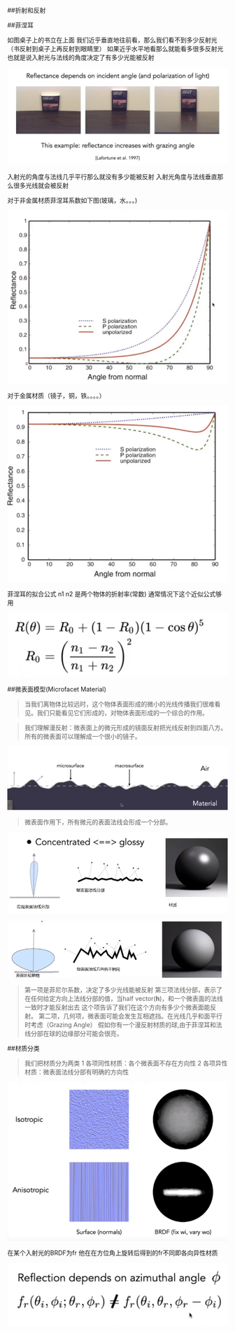##折射和反射

##菲涅耳

如图桌子上的书立在上面
我们近乎垂直地往前看，那么我们看不到多少反射光（书反射到桌子上再反射到眼睛里）
如果近乎水平地看那么就能看多很多反射光
也就是说入射光与法线的角度决定了有多少光能被反射

![](images/菲涅耳.png)


入射光的角度与法线几乎平行那么就没有多少能被反射
入射光角度与法线垂直那么很多光线就会被反射

对于非金属材质菲涅耳系数如下图(玻璃，水。。。)

![](images/菲涅耳2.png)

对于金属材质（镜子，铜，铁。。。。）

![](images/菲涅耳3.png)


菲涅耳的拟合公式 n1 n2 是两个物体的折射率(常数) 通常情况下这个近似公式够用


![](images/菲涅耳4.png)

##微表面模型(Microfacet Material)


> 当我们离物体比较远时，这个物体表面形成的微小的光线传播我们很难看见。我们只能看见它们形成的，对物体表面形成的一个综合的作用。

> 我们理解漫反射：微表面上的微元形成的镜面反射把光线反射到四面八方。所有的微表面可以理解成一个很小的镜子。


![](images/微表面.png)

> 微表面作用下，所有微元的表面法线会形成一个分部。

![](images/微表面2.png)

![](images/微表面3.png)


> 第一项是菲尼尔系数，决定了多少光线能被反射
> 第三项法线分部，表示了在任何给定方向上法线分部的值，当half vector(**h**)，和一个微表面的法线一致时才能反射出去 
> 这个项告诉了我们在这个方向有多少个微表面能反射。
> 第二项，几何项，微表面可能会发生互相遮挡。在光线几乎和面平行时考虑（Grazing Angle）
> 假如你有一个漫反射材质的球,由于菲涅耳和法线分部在球的边缘部分可能会很亮，

##材质分类

> 我们把材质分为两类
> 1 各项同性材质：各个微表面不存在方向性
> 2 各项异性材质：微表面法线分部有明确的方向性


![](images/材质分类.png)


在某个入射光的BRDF为fr 他在在方位角上旋转后得到的fr不同即各向异性材质


![](images/各项异性BRDF.png)


